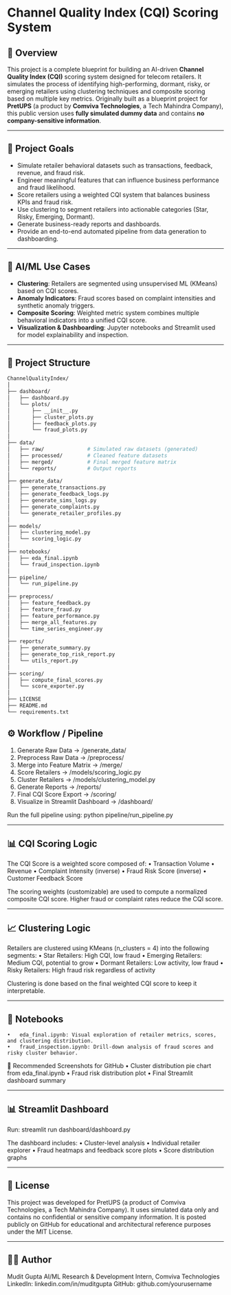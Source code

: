 # Channel Quality Index (CQI) Scoring System

## 📌 Overview

This project is a complete blueprint for building an AI-driven **Channel Quality Index (CQI)** scoring system designed for telecom retailers. It simulates the process of identifying high-performing, dormant, risky, or emerging retailers using clustering techniques and composite scoring based on multiple key metrics. Originally built as a blueprint project for **PretUPS** (a product by **Comviva Technologies**, a Tech Mahindra Company), this public version uses **fully simulated dummy data** and contains **no company-sensitive information**.

---

## 🎯 Project Goals

- Simulate retailer behavioral datasets such as transactions, feedback, revenue, and fraud risk.
- Engineer meaningful features that can influence business performance and fraud likelihood.
- Score retailers using a weighted CQI system that balances business KPIs and fraud risk.
- Use clustering to segment retailers into actionable categories (Star, Risky, Emerging, Dormant).
- Generate business-ready reports and dashboards.
- Provide an end-to-end automated pipeline from data generation to dashboarding.

---

## 🧠 AI/ML Use Cases

- **Clustering**: Retailers are segmented using unsupervised ML (KMeans) based on CQI scores.
- **Anomaly Indicators**: Fraud scores based on complaint intensities and synthetic anomaly triggers.
- **Composite Scoring**: Weighted metric system combines multiple behavioral indicators into a unified CQI score.
- **Visualization & Dashboarding**: Jupyter notebooks and Streamlit used for model explainability and inspection.

---

## 📂 Project Structure

```bash
ChannelQualityIndex/
│
├── dashboard/
│   ├── dashboard.py
│   └── plots/
│       ├── __init__.py
│       ├── cluster_plots.py
│       ├── feedback_plots.py
│       └── fraud_plots.py
│
├── data/
│   ├── raw/              # Simulated raw datasets (generated)
│   ├── processed/        # Cleaned feature datasets
│   ├── merged/           # Final merged feature matrix
│   └── reports/          # Output reports
│
├── generate_data/
│   ├── generate_transactions.py
│   ├── generate_feedback_logs.py
│   ├── generate_sims_logs.py
│   ├── generate_complaints.py
│   └── generate_retailer_profiles.py
│
├── models/
│   ├── clustering_model.py
│   └── scoring_logic.py
│
├── notebooks/
│   ├── eda_final.ipynb
│   └── fraud_inspection.ipynb
│
├── pipeline/
│   └── run_pipeline.py
│
├── preprocess/
│   ├── feature_feedback.py
│   ├── feature_fraud.py
│   ├── feature_performance.py
│   ├── merge_all_features.py
│   └── time_series_engineer.py
│
├── reports/
│   ├── generate_summary.py
│   ├── generate_top_risk_report.py
│   └── utils_report.py
│
├── scoring/
│   ├── compute_final_scores.py
│   └── score_exporter.py
│
├── LICENSE
├── README.md
└── requirements.txt
```
## ⚙️ Workflow / Pipeline
1. Generate Raw Data → /generate_data/
2. Preprocess Raw Data → /preprocess/
3. Merge into Feature Matrix → /merge/
4. Score Retailers → /models/scoring_logic.py
5. Cluster Retailers → /models/clustering_model.py
6. Generate Reports → /reports/
7. Final CQI Score Export → /scoring/
8. Visualize in Streamlit Dashboard → /dashboard/

Run the full pipeline using:
python pipeline/run_pipeline.py

---

## 📊 CQI Scoring Logic

The CQI Score is a weighted score composed of:
	•	Transaction Volume
	•	Revenue
	•	Complaint Intensity (inverse)
	•	Fraud Risk Score (inverse)
	•	Customer Feedback Score

The scoring weights (customizable) are used to compute a normalized composite CQI score. Higher fraud or complaint rates reduce the CQI score.

---

## 📈 Clustering Logic

Retailers are clustered using KMeans (n_clusters = 4) into the following segments:
	•	Star Retailers: High CQI, low fraud
	•	Emerging Retailers: Medium CQI, potential to grow
	•	Dormant Retailers: Low activity, low fraud
	•	Risky Retailers: High fraud risk regardless of activity

Clustering is done based on the final weighted CQI score to keep it interpretable.

---

## 🧪 Notebooks
	•	eda_final.ipynb: Visual exploration of retailer metrics, scores, and clustering distribution.
	•	fraud_inspection.ipynb: Drill-down analysis of fraud scores and risky cluster behavior.

📸 Recommended Screenshots for GitHub
	•	Cluster distribution pie chart from eda_final.ipynb
	•	Fraud risk distribution plot
	•	Final Streamlit dashboard summary

 ---

 ## 📊 Streamlit Dashboard

 Run:
 streamlit run dashboard/dashboard.py

 The dashboard includes:
	•	Cluster-level analysis
	•	Individual retailer explorer
	•	Fraud heatmaps and feedback score plots
	•	Score distribution graphs

 ---

 ## 📝 License

This project was developed for PretUPS (a product of Comviva Technologies, a Tech Mahindra Company). It uses simulated data only and contains no confidential or sensitive company information. It is posted publicly on GitHub for educational and architectural reference purposes under the MIT License.

---

## 👨‍💻 Author

Mudit Gupta
AI/ML Research & Development Intern, Comviva Technologies
LinkedIn: linkedin.com/in/muditgupta
GitHub: github.com/yourusername

